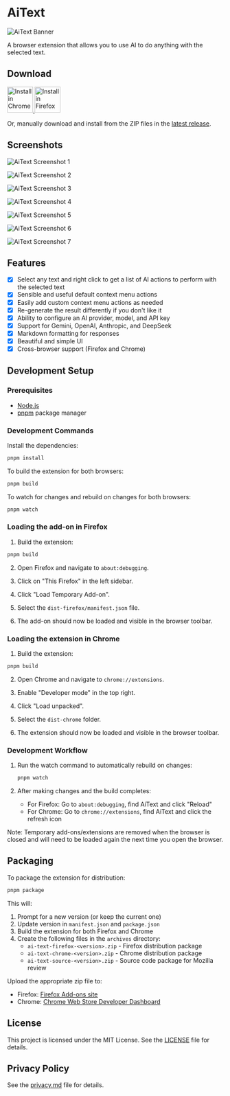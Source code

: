 # AiText

![AiText Banner](./branding/banner.png)

A browser extension that allows you to use AI to do anything with the selected text.

## Download

<a href="https://chromewebstore.google.com/detail/khcgdcmhokmfibcbbnpnfijpddpkpofi" target="_blank">
   <img src="./icons/chrome-web-store-badge.png" alt="Install in Chrome" height="60" />
</a>
<a href="https://addons.mozilla.org/en-US/firefox/addon/AiText" target="_blank">
   <img src="./icons/firefox-get-the-addon-badge.png" alt="Install in Firefox" height="60" />
</a>

Or, manually download and install from the ZIP files in the [latest release](https://github.com/vishaltelangre/AiText/releases/latest).

## Screenshots

![AiText Screenshot 1](./branding/screenshot-1.png)

![AiText Screenshot 2](./branding/screenshot-2.png)

![AiText Screenshot 3](./branding/screenshot-3.png)

![AiText Screenshot 4](./branding/screenshot-4.png)

![AiText Screenshot 5](./branding/screenshot-5.png)

![AiText Screenshot 6](./branding/screenshot-6.png)

![AiText Screenshot 7](./branding/screenshot-7.png)

## Features

- [x] Select any text and right click to get a list of AI actions to perform with the selected text
- [x] Sensible and useful default context menu actions
- [x] Easily add custom context menu actions as needed
- [x] Re-generate the result differently if you don't like it
- [x] Ability to configure an AI provider, model, and API key
- [x] Support for Gemini, OpenAI, Anthropic, and DeepSeek
- [x] Markdown formatting for responses
- [x] Beautiful and simple UI
- [x] Cross-browser support (Firefox and Chrome)

## Development Setup

### Prerequisites

- [Node.js](https://nodejs.org/)
- [pnpm](https://pnpm.io/) package manager

### Development Commands

Install the dependencies:

```bash
pnpm install
```

To build the extension for both browsers:

```bash
pnpm build
```

To watch for changes and rebuild on changes for both browsers:

```bash
pnpm watch
```

### Loading the add-on in Firefox

1. Build the extension:

```bash
pnpm build
```

2. Open Firefox and navigate to `about:debugging`.

3. Click on "This Firefox" in the left sidebar.

4. Click "Load Temporary Add-on".

5. Select the `dist-firefox/manifest.json` file.

6. The add-on should now be loaded and visible in the browser toolbar.

### Loading the extension in Chrome

1. Build the extension:

```bash
pnpm build
```

2. Open Chrome and navigate to `chrome://extensions`.

3. Enable "Developer mode" in the top right.

4. Click "Load unpacked".

5. Select the `dist-chrome` folder.

6. The extension should now be loaded and visible in the browser toolbar.

### Development Workflow

1. Run the watch command to automatically rebuild on changes:

   ```bash
   pnpm watch
   ```

2. After making changes and the build completes:
   - For Firefox: Go to `about:debugging`, find AiText and click "Reload"
   - For Chrome: Go to `chrome://extensions`, find AiText and click the refresh icon

Note: Temporary add-ons/extensions are removed when the browser is closed and will need to be loaded again the next time you open the browser.

## Packaging

To package the extension for distribution:

```bash
pnpm package
```

This will:

1. Prompt for a new version (or keep the current one)
2. Update version in `manifest.json` and `package.json`
3. Build the extension for both Firefox and Chrome
4. Create the following files in the `archives` directory:
   - `ai-text-firefox-<version>.zip` - Firefox distribution package
   - `ai-text-chrome-<version>.zip` - Chrome distribution package
   - `ai-text-source-<version>.zip` - Source code package for Mozilla review

Upload the appropriate zip file to:

- Firefox: [Firefox Add-ons site](https://addons.mozilla.org/en-US/developers/addon/aitext/versions/submit/)
- Chrome: [Chrome Web Store Developer Dashboard](https://chrome.google.com/webstore/devconsole)

## License

This project is licensed under the MIT License. See the [LICENSE](LICENSE) file for details.

## Privacy Policy

See the [privacy.md](privacy.md) file for details.
